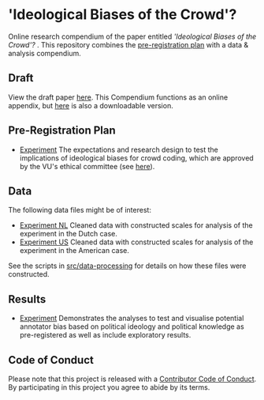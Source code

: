 # 'Ideological Biases of the Crowd'? 
Online research compendium of the paper entitled _'Ideological Biases of the Crowd'?_ . This repository combines the [pre-registration plan](docs/pap.pdf) with a data &amp; analysis compendium.

## Draft
View the draft paper [here](report/draft.pdf). This Compendium functions as an online appendix, but [here](X) is also a downloadable version.

## Pre-Registration Plan
* [Experiment](docs/pap.pdf) The expectations and research design to test the implications of ideological biases for crowd coding, which are approved by the VU's ethical committee (see [here](docs/2022-3-30-59.pdf)).

## Data
The following data files might be of interest:

* [Experiment NL](data/intermediate/cleaned_data_nl.RData) Cleaned data with constructed scales for analysis of the experiment in the Dutch case.
* [Experiment US](data/intermediate/cleaned_data_us.RData) Cleaned data with constructed scales for analysis of the experiment in the American case.

See the scripts in [src/data-processing](src/data-processing/prep_data.md) for details on how these files were constructed.

## Results
* [Experiment](src/analysis/Analysis.md) Demonstrates the analyses to test and visualise potential annotator bias based on political ideology and political knowledge as pre-registered as well as include exploratory results.

## Code of Conduct
Please note that this project is released with a [Contributor Code of Conduct](CONDUCT.md). By participating in this project you agree to abide by its terms.
